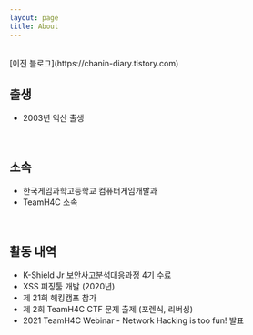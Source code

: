 ```yaml
---
layout: page
title: About
---
```


<br>
[이전 블로그](https://chanin-diary.tistory.com)

<br>

## 출생

- 2003년 익산 출생

<br>

## 소속

- 한국게임과학고등학교 컴퓨터게임개발과
- TeamH4C 소속

<br>

## 활동 내역
- K-Shield Jr 보안사고분석대응과정 4기 수료
- XSS 퍼징툴 개발 (2020년)
- 제 21회 해킹캠프 참가
- 제 2회 TeamH4C CTF 문제 출제 (포렌식, 리버싱)
- 2021 TeamH4C Webinar - Network Hacking is too fun! 발표
